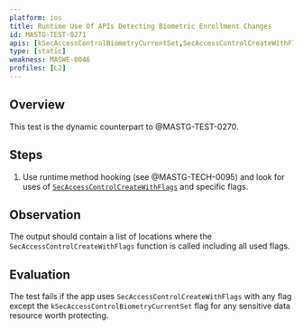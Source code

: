 ```yaml
---
platform: ios
title: Runtime Use Of APIs Detecting Biometric Enrollment Changes
id: MASTG-TEST-0271
apis: [kSecAccessControlBiometryCurrentSet,SecAccessControlCreateWithFlags]
type: [static]
weakness: MASWE-0046
profiles: [L2]
---
```


## Overview

This test is the dynamic counterpart to @MASTG-TEST-0270.

## Steps

1. Use runtime method hooking (see @MASTG-TECH-0095) and look for uses of [`SecAccessControlCreateWithFlags`](https://developer.apple.com/documentation/security/secaccesscontrolcreatewithflags(_:_:_:_:)) and specific flags.

## Observation

The output should contain a list of locations where the `SecAccessControlCreateWithFlags` function is called including all used flags.

## Evaluation

The test fails if the app uses `SecAccessControlCreateWithFlags` with any flag except the `kSecAccessControlBiometryCurrentSet` flag for any sensitive data resource worth protecting.
